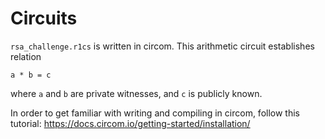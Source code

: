 # Circuits

`rsa_challenge.r1cs` is written in circom. This arithmetic circuit establishes relation

```
a * b = c
```

where `a` and `b` are private witnesses, and `c` is publicly known.

In order to get familiar with writing and compiling in circom, follow this tutorial: https://docs.circom.io/getting-started/installation/